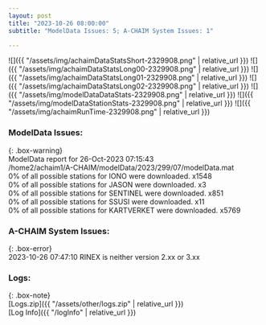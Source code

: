 ```yaml
---
layout: post
title: "2023-10-26 08:00:00"
subtitle: "ModelData Issues: 5; A-CHAIM System Issues: 1"

---
```


![]({{ "/assets/img/achaimDataStatsShort-2329908.png" | relative_url }})
![]({{ "/assets/img/achaimDataStatsLong00-2329908.png" | relative_url }})
![]({{ "/assets/img/achaimDataStatsLong01-2329908.png" | relative_url }})
![]({{ "/assets/img/achaimDataStatsLong02-2329908.png" | relative_url }})
![]({{ "/assets/img/modelDataDataStats-2329908.png" | relative_url }})
![]({{ "/assets/img/modelDataStationStats-2329908.png" | relative_url }})
![]({{ "/assets/img/achaimRunTime-2329908.png" | relative_url }})


### ModelData Issues:  
  
{: .box-warning}  
 ModelData report for 26-Oct-2023 07:15:43   
 /home2/achaim1/A-CHAIM/modelData/2023/299/07/modelData.mat   
 0% of all possible stations for IONO were downloaded. x1548   
 0% of all possible stations for JASON were downloaded. x3   
 0% of all possible stations for SENTINEL were downloaded. x851   
 0% of all possible stations for SSUSI were downloaded. x11   
 0% of all possible stations for KARTVERKET were downloaded. x5769   
  
### A-CHAIM System Issues:  
  
{: .box-error}  
2023-10-26 07:47:10 RINEX is neither version 2.xx or 3.xx  

### Logs:  
  
{: .box-note}  
[Logs.zip]({{ "/assets/other/logs.zip" | relative_url }})  
[Log Info]({{ "/logInfo" | relative_url }})  
